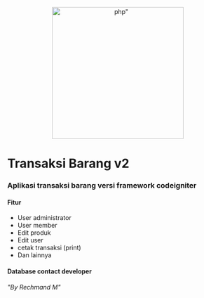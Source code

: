 


<p align="center"><a href="https://rechmand.id" target="_blank"><img src="https://fatkhan.web.id/wp-content/uploads/2016/12/13844228ea43240.png" width="300" alt=php"></a></p>
  
# Transaksi Barang v2
### Aplikasi transaksi barang versi framework codeigniter
#### Fitur
- User administrator
- User member
- Edit produk
- Edit user
- cetak transaksi (print)
- Dan lainnya

#### Database contact developer

*"By Rechmand M"*



